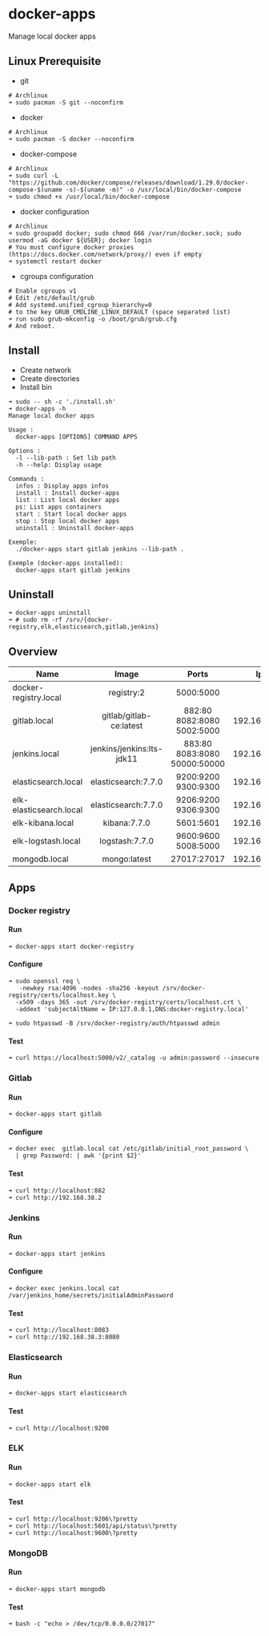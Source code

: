 # docker-apps
Manage local docker apps

## Linux Prerequisite
* git
```shell
# Archlinux
➜ sudo pacman -S git --noconfirm
```
* docker
```shell
# Archlinux
➜ sudo pacman -S docker --noconfirm
```
* docker-compose
```shell
# Archlinux
➜ sudo curl -L "https://github.com/docker/compose/releases/download/1.29.0/docker-compose-$(uname -s)-$(uname -m)" -o /usr/local/bin/docker-compose
➜ sudo chmod +x /usr/local/bin/docker-compose
```
* docker configuration
```shell
# Archlinux
➜ sudo groupadd docker; sudo chmod 666 /var/run/docker.sock; sudo usermod -aG docker ${USER}; docker login
# You must configure docker proxies (https://docs.docker.com/network/proxy/) even if empty
➜ systemctl restart docker
```

* cgroups configuration 
```shell
# Enable cgroups v1 
# Edit /etc/default/grub
# Add systemd.unified_cgroup_hierarchy=0 
# to the key GRUB_CMDLINE_LINUX_DEFAULT (space separated list)
➜ run sudo grub-mkconfig -o /boot/grub/grub.cfg 
# And reboot.
```

## Install
* Create network
* Create directories
* Install bin 

```shell
➜ sudo -- sh -c './install.sh'
➜ docker-apps -h            
Manage local docker apps
  
Usage : 
  docker-apps [OPTIONS] COMMAND APPS
  
Options :
  -l --lib-path : Set lib path
  -h --help: Display usage
  
Commands :
  infos : Display apps infos  
  install : Install docker-apps
  list : List local docker apps
  ps: List apps containers
  start : Start local docker apps
  stop : Stop local docker apps
  uninstall : Uninstall docker-apps  
  
Exemple: 
  ./docker-apps start gitlab jenkins --lib-path .
  
Exemple (docker-apps installed): 
  docker-apps start gitlab jenkins

```

## Uninstall
```shell
➜ docker-apps uninstall
➜ # sudo rm -rf /srv/{docker-registry,elk,elasticsearch,gitlab,jenkins}
```

## Overview

| Name   |      Image      |  Ports |  Ip |
|----------|:-------------:|:------:|:------:|
| docker-registry.local | registry:2 | 5000:5000 ||
| gitlab.local | gitlab/gitlab-ce:latest | 882:80 <br> 8082:8080 <br> 5002:5000 | 192.168.38.2 |
| jenkins.local | jenkins/jenkins:lts-jdk11 | 883:80 <br> 8083:8080 <br> 50000:50000 | 192.168.38.3 |
| elasticsearch.local | elasticsearch:7.7.0 | 9200:9200 <br> 9300:9300 | 192.168.38.5 |
| elk-elasticsearch.local| elasticsearch:7.7.0 | 9206:9200 <br> 9306:9300 | 192.168.38.6 |
| elk-kibana.local| kibana:7.7.0 | 5601:5601 | 192.168.38.7 |
| elk-logstash.local | logstash:7.7.0 | 9600:9600 <br> 5008:5000 | 192.168.38.8 |
| mongodb.local | mongo:latest | 27017:27017 | 192.168.38.9 |


## Apps

### Docker registry

#### Run
```shell
➜ docker-apps start docker-registry
```

#### Configure
```shell
➜ sudo openssl req \
   -newkey rsa:4096 -nodes -sha256 -keyout /srv/docker-registry/certs/localhost.key \
  -x509 -days 365 -out /srv/docker-registry/certs/localhost.crt \
  -addext 'subjectAltName = IP:127.0.0.1,DNS:docker-registry.local'

➜ sudo htpasswd -B /srv/docker-registry/auth/htpasswd admin
```

#### Test
```shell
➜ curl https://localhost:5000/v2/_catalog -u admin:password --insecure
```

### Gitlab

#### Run
```shell
➜ docker-apps start gitlab
```
#### Configure

```shell
➜ docker exec  gitlab.local cat /etc/gitlab/initial_root_password \
  | grep Password: | awk '{print $2}'
```

#### Test
```shell
➜ curl http://localhost:882
➜ curl http://192.168.38.2
```

### Jenkins

#### Run
```shell
➜ docker-apps start jenkins
```

#### Configure

```shell
➜ docker exec jenkins.local cat /var/jenkins_home/secrets/initialAdminPassword
```

#### Test
```shell
➜ curl http://localhost:8083
➜ curl http://192.168.38.3:8080
```

### Elasticsearch

#### Run
```shell
➜ docker-apps start elasticsearch
```

#### Test
```shell
➜ curl http://localhost:9200
```

### ELK

#### Run
```shell
➜ docker-apps start elk
```

#### Test
```shell
➜ curl http://localhost:9206\?pretty
➜ curl http://localhost:5601/api/status\?pretty
➜ curl http://localhost:9600\?pretty
```

### MongoDB

#### Run
```shell
➜ docker-apps start mongodb
```

#### Test
```shell
➜ bash -c "echo > /dev/tcp/0.0.0.0/27017"
```
